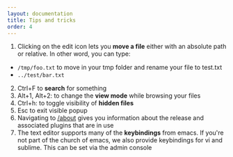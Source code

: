 ```yaml
---
layout: documentation
title: Tips and tricks
order: 4
---
```


1. Clicking on the edit icon lets you **move a file** either with an absolute path or relative. In other word, you can type: 
  - `/tmp/foo.txt` to move in your tmp folder and rename your file to test.txt
  - `../test/bar.txt` 
2. Ctrl+F to **search** for something
3. Alt+1, Alt+2: to change the **view mode** while browsing your files
4. Ctrl+h: to toggle visibility of **hidden files**
5. Esc to exit visible popup
6. Navigating to [/about](http://demo.filestash.app/about) gives you information about the release and associated plugins that are in use
7. The text editor supports many of the **keybindings** from emacs. If you're not part of the church of emacs, we also provide keybindings for vi and sublime. This can be set via the admin console
